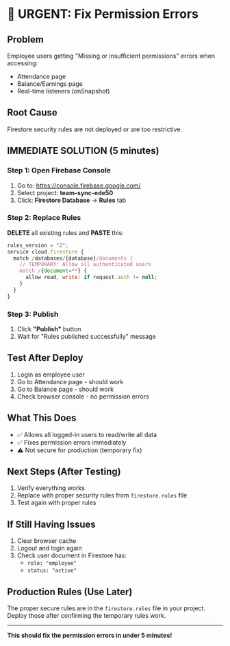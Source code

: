 # 🚨 URGENT: Fix Permission Errors

## Problem
Employee users getting "Missing or insufficient permissions" errors when accessing:
- Attendance page
- Balance/Earnings page
- Real-time listeners (onSnapshot)

## Root Cause
Firestore security rules are not deployed or are too restrictive.

## IMMEDIATE SOLUTION (5 minutes)

### Step 1: Open Firebase Console
1. Go to: https://console.firebase.google.com/
2. Select project: **team-sync-ede50**
3. Click: **Firestore Database** → **Rules** tab

### Step 2: Replace Rules
**DELETE** all existing rules and **PASTE** this:

```javascript
rules_version = "2";
service cloud.firestore {
  match /databases/{database}/documents {
    // TEMPORARY: Allow all authenticated users
    match /{document=**} {
      allow read, write: if request.auth != null;
    }
  }
}
```

### Step 3: Publish
1. Click **"Publish"** button
2. Wait for "Rules published successfully" message

## Test After Deploy
1. Login as employee user
2. Go to Attendance page - should work
3. Go to Balance page - should work
4. Check browser console - no permission errors

## What This Does
- ✅ Allows all logged-in users to read/write all data
- ✅ Fixes permission errors immediately
- ⚠️ Not secure for production (temporary fix)

## Next Steps (After Testing)
1. Verify everything works
2. Replace with proper security rules from `firestore.rules` file
3. Test again with proper rules

## If Still Having Issues
1. Clear browser cache
2. Logout and login again
3. Check user document in Firestore has:
   - `role: "employee"`
   - `status: "active"`

## Production Rules (Use Later)
The proper secure rules are in the `firestore.rules` file in your project.
Deploy those after confirming the temporary rules work.

---
**This should fix the permission errors in under 5 minutes!**
